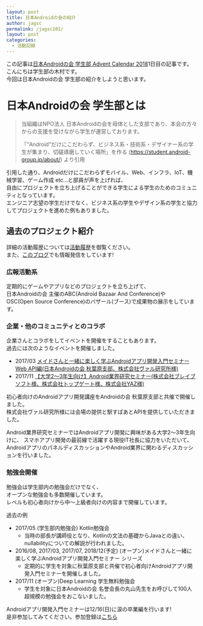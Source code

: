 ```yaml
---
layout: post
title: 日本Androidの会の紹介
author: jagsc
permalink: /jagsc101/
layout: post
categories:
  - 活動記録
---
```


この記事は[日本Androidの会 学生部 Advent Calendar 2018](https://qiita.com/advent-calendar/2018/jagsc)1日目の記事です。  
こんにちは学生部の木村です。  
今回は日本Androidの会 学生部の紹介をしようと思います。  

# 日本Androidの会 学生部とは

> 当組織はNPO法人 日本Androidの会を母体とした支部であり、本会の方々からの支援を受けながら学生が運営しております。
>
>「”Android”だけにこだわらず、ビジネス系・技術系・デザイナー系の学生が集まり、切磋琢磨していく場所」を作る
> (https://student.android-group.jp/about/) より引用

引用した通り、Androidだけにこだわらずモバイル、Web、インフラ、IoT、機械学習、ゲーム作成 etc...と部員が声を上げれば、  
自由にプロジェクトを立ち上げることができる学生による学生のためのコミュニティとなっています。  
エンジニア志望の学生だけでなく、ビジネス系の学生やデザイン系の学生と協力してプロジェクトを進めた例もありました。  

## 過去のプロジェクト紹介

詳細の活動履歴については[活動履歴](https://student.android-group.jp/)を御覧ください。  
また、[このブログ](https://jagsc.github.io/blog/)でも情報発信をしています!  

### 広報活動系

定期的にゲームやアプリなどのプロジェクトを立ち上げて、  
日本Androidの会 主催のABC(Android Bazaar And Conference)や  
OSC(Open Source Conference)のバザール(ブース)で成果物の展示をしています。  

### 企業・他のコミュニティとのコラボ

企業さんとコラボをしてイベントを開催をすることもあります。  
過去には次のようなイベントを開催しました。  


- 2017/03 [メイドさんと一緒に楽しく学ぶAndroidアプリ開発入門セミナー Web API編(日本Androidの会 秋葉原支部、株式会社ヴァル研究所様)](https://jagsa.connpass.com/event/50029/)
- 2017/11 [【大学2～3年生向け】Android業界研究セミナー(株式会社ブレイブソフト様、株式会社トップゲート様、株式会社YAZ様)](https://jagsc.connpass.com/event/68115/)


初心者向けのAndroidアプリ開発講座をAndroidの会 秋葉原支部と共催で開催しました。  
株式会社ヴァル研究所様には会場の提供と駅すぱあとAPIを提供していただきました。  

Android業界研究セミナーではAndroidアプリ開発に興味がある大学2～3年生向けに、 スマホアプリ開発の最前線で活躍する現役IT社長に協力をいただいて、  
AndroidアプリのパネルディスカッションやAndroid業界に関わるディスカッションを行いました。  


### 勉強会開催

勉強会は学生部内の勉強会だけでなく、  
オープンな勉強会も多数開催しています。  
レベルも初心者向けから中〜上級者向けの内容まで開催しています。  

過去の例

- 2017/05 (学生部内勉強会) Kotlin勉強会
  - 当時の部長が講師役となり、Kotlinの文法の基礎からJavaとの違い、nullabilityについての解説が行われました。
- 2016/08, 2017/03, 2017/07, 2018/12(予定) (オープン)メイドさんと一緒に楽しく学ぶAndroidアプリ開発入門セミナー シリーズ
  - 定期的に学生を対象に秋葉原支部と共催で初心者向けAndroidアプリ開発入門セミナーを開催しました。
- 2017/11 (オープン)Deep Learning 学生無料勉強会
  - 学生を対象に日本Androidの会 名誉会長の丸山先生をお呼びして100人超規模の勉強会をおこないました。  

Androidアプリ開発入門セミナーは12/16(日)に涙の卒業編を行います!  
是非参加してみてください。参加登録は[こちら](https://jagsa.connpass.com/event/109552/)


